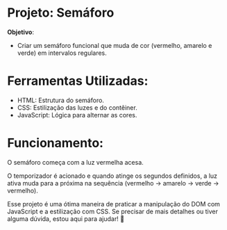 # Projeto: Semáforo
**Objetivo**:
 - Criar um semáforo funcional que muda de cor (vermelho, amarelo e verde) em intervalos regulares.

# Ferramentas Utilizadas:
 - HTML: Estrutura do semáforo.
 - CSS: Estilização das luzes e do contêiner.
 - JavaScript: Lógica para alternar as cores.

# Funcionamento:
O semáforo começa com a luz vermelha acesa.

O temporizador é acionado e quando atinge os segundos definidos, a luz ativa muda para a próxima na sequência (vermelho -> amarelo -> verde -> vermelho).

Esse projeto é uma ótima maneira de praticar a manipulação do DOM com JavaScript e a estilização com CSS. Se precisar de mais detalhes ou tiver alguma dúvida, estou aqui para ajudar! 🚦
